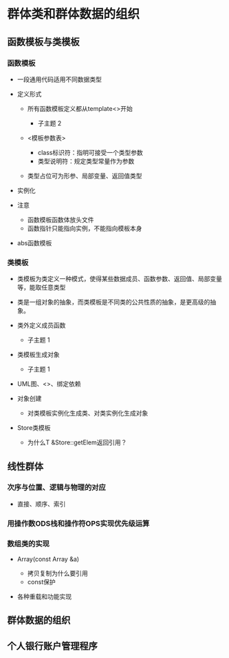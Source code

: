 # 群体类和群体数据的组织

## 函数模板与类模板

### 函数模板

- 一段通用代码适用不同数据类型
- 定义形式

	- 所有函数模板定义都从template<>开始

		- 子主题 2

	- <模板参数表>

		- class标识符：指明可接受一个类型参数
		- 类型说明符：规定类型常量作为参数

	- 类型占位可为形参、局部变量、返回值类型

- 实例化
- 注意

	- 函数模板函数体放头文件
	- 函数指针只能指向实例，不能指向模板本身

- abs函数模板

### 类模板

- 类模板为类定义一种模式，使得某些数据成员、函数参数、返回值、局部变量等，能取任意类型
- 类是一组对象的抽象，而类模板是不同类的公共性质的抽象，是更高级的抽象。
- 类外定义成员函数

	- 子主题 1

- 类模板生成对象

	- 子主题 1

- UML图、<<bind>>、绑定依赖
- 对象创建

	- 对类模板实例化生成类、对类实例化生成对象

- Store类模板

	- 为什么T &Store<T>::getElem返回引用？

## 线性群体

### 次序与位置、逻辑与物理的对应

- 直接、顺序、索引

### 用操作数ODS栈和操作符OPS实现优先级运算

### 数组类的实现

- Array(const Array<T> &a)

	- 拷贝复制为什么要引用
	- const保护

- 各种重载和功能实现

## 群体数据的组织

## 个人银行账户管理程序

